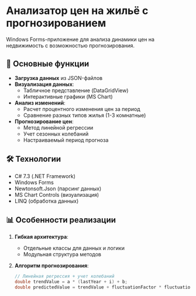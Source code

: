 # Анализатор цен на жильё с прогнозированием

Windows Forms-приложение для анализа динамики цен на недвижимость с возможностью прогнозирования.

## 📌 Основные функции

- **Загрузка данных** из JSON-файлов
- **Визуализация данных**:
  - Табличное представление (DataGridView)
  - Интерактивные графики (MS Chart)
- **Анализ изменений**:
  - Расчет процентного изменения цен за период
  - Сравнение разных типов жилья (1-3 комнатные)
- **Прогнозирование цен**:
  - Метод линейной регрессии
  - Учет сезонных колебаний
  - Настраиваемый период прогноза

## 🛠 Технологии

- C# 7.3 (.NET Framework)
- Windows Forms
- Newtonsoft.Json (парсинг данных)
- MS Chart Controls (визуализация)
- LINQ (обработка данных)

## 📊 Особенности реализации

1. **Гибкая архитектура**:
   - Отдельные классы для данных и логики
   - Модульная структура методов

2. **Алгоритм прогнозирования**:
   ```csharp
   // Линейная регрессия + учет колебаний
   double trendValue = a * (lastYear + i) + b;
   double predictedValue = trendValue + fluctuationFactor * fluctuation;

